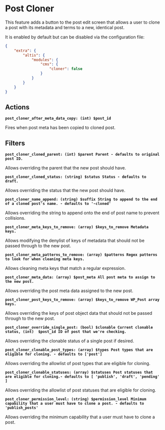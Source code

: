 # Post Cloner

This feature adds a button to the post edit screen that allows a user to clone a post with its metadata and terms to a new, identical post.

It is enabled by default but can be disabled via the configuration file:

```json
{
	"extra": {
		"altis": {
			"modules": {
				"cms": {
					"cloner": false
				}
			}
		}
	}
}
```

## Actions

**`post_cloner_after_meta_data_copy: (int) $post_id`**

Fires when post meta has been copied to cloned post.

## Filters

**`post_cloner_cloned_parent: (int) $parent Parent - defaults to original post ID.`**

Allows overriding the parent that the new post should have.

**`post_cloner_cloned_status: (string) $status Status - defaults to draft.`**

Allows overriding the status that the new post should have.

**`post_cloner_name_append: (string) $suffix String to append to the end of a cloned post's name. - defaults to '-cloned'`**

Allows overriding the string to append onto the end of post name to prevent collisions.

**`post_cloner_meta_keys_to_remove: (array) $keys_to_remove Metadata keys.`**

Allows modifying the denylist of keys of metadata that should not be passed through to the new post.

**`post_cloner_meta_patterns_to_remove: (array) $patterns Regex patterns to look for when cleaning meta keys.`**

Allows cleaning meta keys that match a regular expression.

**`post_cloner_meta_data: (array) $post_meta All post meta to assign to the new post.`**

Allows overriding the post meta data assigned to the new post.

**`post_cloner_post_keys_to_remove: (array) $keys_to_remove WP_Post array keys.`**

Allows overriding the keys of post object data that should not be passed through to the new post.

**`post_cloner_override_single_post: (bool) $clonable Current clonable status, (int)  $post_id ID of post that we're checking. `**

Allows overriding the clonable status of a single post if desired.

**`post_cloner_clonable_post_types: (array) $types Post types that are eligible for cloning. - defaults to ['post']`**

Allows overriding the allowlist of post types that are eligible for cloning.

**`post_cloner_clonable_statuses: (array) $statuses Post statuses that are eligible for cloning.- defaults to [ 'publish', 'draft', 'pending' ]`**

Allows overriding the allowlist of post statuses that are eligible for cloning.

**`post_cloner_permission_level: (string) $permission_level Minimum capability that a user must have to clone a post. - defaults to 'publish_posts'`**

Allows overriding the minimum capability that a user must have to clone a post.
